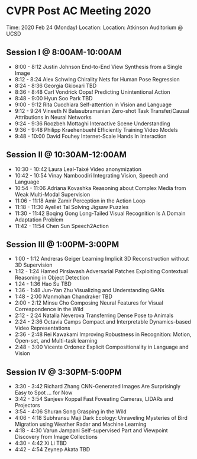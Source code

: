 # CVPR Post AC Meeting 2020

Time: 2020 Feb 24 (Monday)
Location: Location: Atkinson Auditorium @ UCSD

## Session I @ 8:00AM-10:00AM
- 8:00 - 8:12	Justin Johnson	End-to-End View Synthesis from a Single Image
- 8:12 - 8:24	Alex Schwing	Chirality Nets for Human Pose Regression
- 8:24 - 8:36	Georgia Gkioxari	TBD
- 8:36 - 8:48	Carl Vondrick	Oops! Predicting Unintentional Action
- 8:48 - 9:00	Hyun Soo Park	TBD
- 9:00 - 9:12	Rita Cucchiara	Self-attention in Vision and Language
- 9:12 - 9:24	Vineeth N Balasubramanian	Zero-shot Task Transfer/Causal Attributions in Neural Networks
- 9:24 - 9:36	Roozbeh Mottaghi	Interactive Scene Understanding
- 9:36 - 9:48	Philipp Kraehenbuehl	Efficiently Training Video Models
- 9:48 - 10:00	David Fouhey	Internet-Scale Hands In Interaction

## Session II @ 10:30AM-12:00AM
- 10:30 - 10:42	Laura Leal-Taixé	Video anonymization
- 10:42 - 10:54	Vinay Namboodiri	Integrating Vision, Speech and Language
- 10:54 - 11:06	Adriana Kovashka	Reasoning about Complex Media from Weak Multi-Modal Supervision
- 11:06 - 11:18	Amir Zamir	Perception in the Action Loop
- 11:18 - 11:30	Ayellet Tal	Solving Jigsaw Puzzles
- 11:30 - 11:42	Boqing Gong	Long-Tailed Visual Recognition Is A Domain Adaptation Problem
- 11:42 - 11:54	Chen Sun	Speech2Action

## Session III @ 1:00PM-3:00PM
- 1:00 - 1:12	Andreras Geiger	Learning Implicit 3D Reconstruction without 3D Supervision
- 1:12 - 1:24	Hamed Pirsiavash	Adversarial Patches Exploiting Contextual Reasoning in Object Detection
- 1:24 - 1:36	Hao Su	TBD
- 1:36 - 1:48	Jun-Yan Zhu	Visualizing and Understanding GANs
- 1:48 - 2:00	Manmohan Chandraker	TBD
- 2:00 - 2:12	Minsu Cho	Composing Neural Features for Visual Correspondence in the Wild
- 2:12 - 2:24	Natalia Neverova	Transferring Dense Pose to Animals
- 2:24 - 2:36	Octavia Camps	Compact and Interpretable Dynamics-based Video Representations
- 2:36 - 2:48	Rei Kawakami	Improving Robustness in Recognition: Motion, Open-set, and Multi-task learning
- 2:48 - 3:00	Vicente Ordonez	Explicit Compositionality in Language and Vision


## Session IV @ 3:30PM-5:00PM
- 3:30 - 3:42	Richard Zhang	CNN-Generated Images Are Surprisingly Easy to Spot ... for Now
- 3:42 - 3:54	Sanjeev Koppal	Fast Foveating Cameras, LIDARs and Projectors
- 3:54 - 4:06	Shuran Song	Grasping in the Wild
- 4:06 - 4:18	Subhransu Maji	Dark Ecology: Unraveling Mysteries of Bird Migration using Weather Radar and Machine Learning
- 4:18 - 4:30	Varun Jampani	Self-supervised Part and Viewpoint Discovery from Image Collections
- 4:30 - 4:42	Xi Li	TBD
- 4:42 - 4:54	Zeynep Akata	TBD
